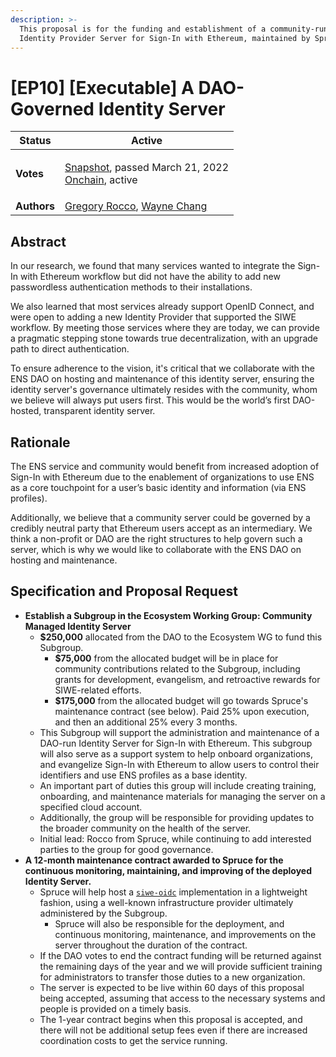 ```yaml
---
description: >-
  This proposal is for the funding and establishment of a community-run OIDC
  Identity Provider Server for Sign-In with Ethereum, maintained by Spruce.
---
```


# \[EP10] \[Executable] A DAO-Governed Identity Server



| **Status**  | Active                                                                                                                                                                                                                                                                                                                                                                           |
| ----------- | -------------------------------------------------------------------------------------------------------------------------------------------------------------------------------------------------------------------------------------------------------------------------------------------------------------------------------------------------------------------------------- |
| **Votes**   | <p><a href="https://snapshot.org/#/ens.eth/proposal/0x104eb11d42813fadc2b408856e8fa2c10e34dbb4a87abaa2f089ece124263f16">Snapshot</a>, passed March 21, 2022<br><a href="https://www.withtally.com/governance/eip155:1:0x323A76393544d5ecca80cd6ef2A560C6a395b7E3/proposal/27850654116740852236526757351596115114486670304472932313768517382407193376455">Onchain</a>, active</p> |
| **Authors** | [Gregory Rocco](https://github.com/obstropolos), [Wayne Chang](https://github.com/wyc)                                                                                                                                                                                                                                                                                           |

## Abstract

In our research, we found that many services wanted to integrate the Sign-In with Ethereum workflow but did not have the ability to add new passwordless authentication methods to their installations.

We also learned that most services already support OpenID Connect, and were open to adding a new Identity Provider that supported the SIWE workflow. By meeting those services where they are today, we can provide a pragmatic stepping stone towards true decentralization, with an upgrade path to direct authentication.

To ensure adherence to the vision, it's critical that we collaborate with the ENS DAO on hosting and maintenance of this identity server, ensuring the identity server's governance ultimately resides with the community, whom we believe will always put users first. This would be the world’s first DAO-hosted, transparent identity server.

## Rationale

The ENS service and community would benefit from increased adoption of Sign-In with Ethereum due to the enablement of organizations to use ENS as a core touchpoint for a user’s basic identity and information (via ENS profiles).

Additionally, we believe that a community server could be governed by a credibly neutral party that Ethereum users accept as an intermediary. We think a non-profit or DAO are the right structures to help govern such a server, which is why we would like to collaborate with the ENS DAO on hosting and maintenance.

## Specification and Proposal Request

* **Establish a Subgroup in the Ecosystem Working Group: Community Managed Identity Server**
  * **$250,000** allocated from the DAO to the Ecosystem WG to fund this Subgroup.
    * **$75,000** from the allocated budget will be in place for community contributions related to the Subgroup, including grants for development, evangelism, and retroactive rewards for SIWE-related efforts.
    * **$175,000** from the allocated budget will go towards Spruce's maintenance contract (see below). Paid 25% upon execution, and then an additional 25% every 3 months.
  * This Subgroup will support the administration and maintenance of a DAO-run Identity Server for Sign-In with Ethereum. This subgroup will also serve as a support system to help onboard organizations, and evangelize Sign-In with Ethereum to allow users to control their identifiers and use ENS profiles as a base identity.
  * An important part of duties this group will include creating training, onboarding, and maintenance materials for managing the server on a specified cloud account.
  * Additionally, the group will be responsible for providing updates to the broader community on the health of the server.
  * Initial lead: Rocco from Spruce, while continuing to add interested parties to the group for good governance.
* **A 12-month maintenance contract awarded to Spruce for the continuous monitoring, maintaining, and improving of the deployed Identity Server.**
  * Spruce will help host a [`siwe-oidc`](https://github.com/spruceid/siwe-oidc) implementation in a lightweight fashion, using a well-known infrastructure provider ultimately administered by the Subgroup.
    * Spruce will also be responsible for the deployment, and continuous monitoring, maintenance, and improvements on the server throughout the duration of the contract.
  * If the DAO votes to end the contract funding will be returned against the remaining days of the year and we will provide sufficient training for administrators to transfer those duties to a new organization.
  * The server is expected to be live within 60 days of this proposal being accepted, assuming that access to the necessary systems and people is provided on a timely basis.
  * The 1-year contract begins when this proposal is accepted, and there will not be additional setup fees even if there are increased coordination costs to get the service running.
